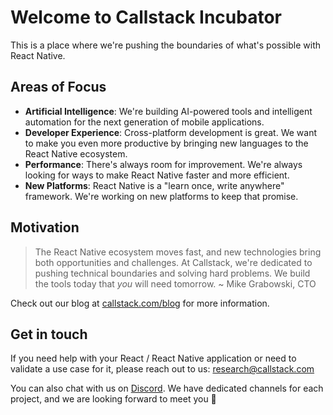 # Welcome to Callstack Incubator

This is a place where we're pushing the boundaries of what's possible with React Native.

## Areas of Focus

- **Artificial Intelligence**: We're building AI-powered tools and intelligent automation for the next generation of mobile applications.
- **Developer Experience**: Cross-platform development is great. We want to make you even more productive by bringing new languages to the React Native ecosystem.
- **Performance**: There's always room for improvement. We're always looking for ways to make React Native faster and more efficient.
- **New Platforms**: React Native is a "learn once, write anywhere" framework. We're working on new platforms to keep that promise.

## Motivation

> The React Native ecosystem moves fast, and new technologies bring both opportunities and challenges.
> At Callstack, we're dedicated to pushing technical boundaries and solving hard problems. We build the tools today that *you* will need tomorrow.
> ~ Mike Grabowski, CTO

Check out our blog at [callstack.com/blog](https://callstack.com/blog) for more information.

## Get in touch

If you need help with your React / React Native application or need to validate a use case for it, please reach out to us: research@callstack.com

You can also chat with us on [Discord](https://discord.gg/jWjVvvfV). We have dedicated channels for each project, and we are looking forward to meet you 👋
